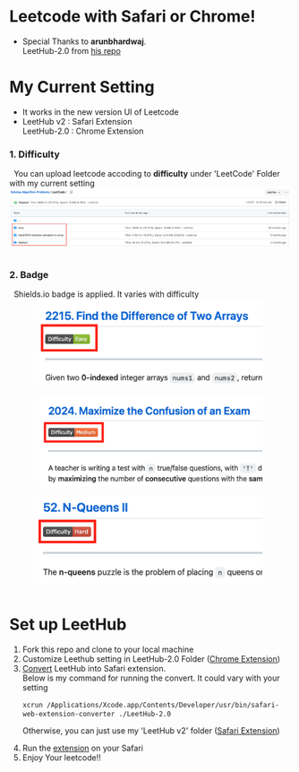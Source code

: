 <h1> Leetcode with Safari or Chrome! </h1>

- Special Thanks to <b>arunbhardwaj</b>. <br> LeetHub-2.0 from <a href="https://github.com/arunbhardwaj/LeetHub-2.0">his repo</a>

# My Current Setting
- It works in the new version UI of Leetcode <br>
- LeetHub v2 : Safari Extension<br> LeetHub-2.0 : Chrome Extension
<h3><b>1.  Difficulty</b></h3>
&nbsp You can upload leetcode accoding to <b>difficulty</b> under 'LeetCode' Folder with my current setting

<div style="display: flex; justify-content: center;">
  <img src="assets/difficulty.png" alt="difficulty">
</div>

<br>
<h3><b>2. Badge</b></h3>
&nbsp Shields.io badge is applied. It varies with difficulty
<br>
<div style="display: flex; justify-content: center;">
  <img src="assets/diff_easy.png" alt="diff_easy" width = 400>
</div>
<br>
<div style="display: flex; justify-content: center;">
  <img src="assets/diff_medium.png" alt="diff_medium" width = 400>
</div>
<br>
<div style="display: flex; justify-content: center;">
  <img src="assets/diff_hard.png" alt="diff_hard" width = 400>
</div>
<br>

# Set up LeetHub
<ol>
  <li>Fork this repo and clone to your local machine</li>
  <li>Customize Leethub setting in LeetHub-2.0 Folder (<u>Chrome Extension</u>) <br></li>
  <li><a href="https://developer.apple.com/documentation/safariservices/safari_web_extensions/converting_a_web_extension_for_safari">Convert</a> LeetHub into Safari extension. <br>
  Below is my command for running the convert. It could vary with your setting

  ```
  xcrun /Applications/Xcode.app/Contents/Developer/usr/bin/safari-web-extension-converter ./LeetHub-2.0
  ```

  Otherwise, you can just use my 'LeetHub v2' folder (<u>Safari Extension</u>)
  <li>Run the <a href="https://developer.apple.com/documentation/safariservices/safari_web_extensions/running_your_safari_web_extension">extension</a> on your Safari</li>
  </li>
  
  <li>Enjoy Your leetcode!!</li>
</ol>